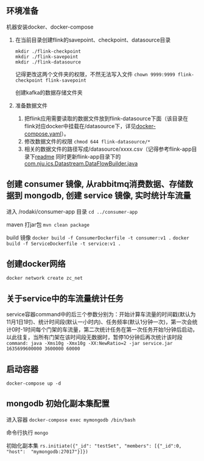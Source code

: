## 环境准备
机器安装docker、docker-compose
<!-- ## 运行说明
整个系统主要分为两块内容 ，一个是kafka分布时消息队列系统与flink部署，一个是elasticsearch、flink部署

kafka分布时消息队列系统与flink部署负责抽取数字孪生对象，同时会把车流量预测需要的数据发送到elasticsearch

elasticsearch、flink部署主要是为了进行车流量预测使用 -->


<!-- ## kafka分布时消息队列系统与flink部署

1. 创建flink的savepoint与checkpoint目录
    ```
    mkdir ./flink-checkpoint
    mkdir ./flink-savepoint
    ```
    
    记得更改这两个文件夹的权限，不然无法写入文件
    `chown 9999:9999 flink-checkpoint flink-savepoint`

    创建kafka的数据存储文件夹
    
2. 更新docker-compose.yaml里面相应的数据卷挂载信息(默认即可)

3. 更改kafka中topic信息（默认即可）

    `"zcinput:2:1, zcoutput:2:1"`表示生成两个topic是，5表示5个partition，1个replicas
4. 创建docker网络

    `docker network create zc_net`

4. 部署起来
   
   在当前目录（flink-deploy） `docker-compose up -d`

5. 命令停止

    在当前目录（flink-deploy）`docker-compose down -v`

6. 测试kafka（也可不用执行）
    `docker-compose exec kafka kafkacat -b kafka:9092 -L`
    `docker-compose exec kafka kafka-console-producer.sh --broker-list localhost:9092 --topic zcinput`
    `docker-compose exec kafka kafka-console-consumer.sh --bootstrap-server localhost:9092 --topic zcinput`
## elasticsearch、flink部署

elasticsearch需要持久化存储数据

`mkdir ./es-data`

然后将这个文件夹的所有者的gid和uid改为1000（1000为elasticsearch在容器中的uid），不然es程序无法写入数据，造成容器启动失败

`sudo chown 1000:1000 es-data/`
 -->
1. 在当前目录创建flink的savepoint、checkpoint、datasource目录
    ```
    mkdir ./flink-checkpoint
    mkdir ./flink-savepoint
    mkdir ./flink-datasource
    ```
    
    记得更改这两个文件夹的权限，不然无法写入文件
    `chown 9999:9999 flink-checkpoint flink-savepoint`

    创建kafka的数据存储文件夹
    
2. 准备数据文件
   1. 把flink应用需要读取的数据文件放到flink-datasource下面（该目录在flink对应docker中挂载在/datasource下，详见[docker-compose.yaml](docker-compose.yaml)）。
   2. 修改数据文件的权限
        `chmod 644 flink-datasource/*`
   3. 相关的数据文件的路径写成/datasource/xxxx.csv（记得参考flink-app目录下[readme](../flink-app/readme.md) 同时更新flink-app目录下的[com.nju.ics.Datastream.DataFlowBuilder.java](../flink-app/src/main/java/com/nju/ics/Datastream/DataFlowBuilder.java)

## 创建 consumer 镜像, 从rabbitmq消费数据、存储数据到 mongodb, 创建 service 镜像, 实时统计车流量 

进入 /rodaki/consumer-app 目录
`cd ../consumer-app`

maven 打jar包 
`mvn clean package`


build 镜像
`docker build -f ConsumerDockerfile -t consumer:v1 .`
`docker build -f ServiceDockerfile -t service:v1 .`


## 创建docker网络

`docker network create zc_net`


## 关于service中的车流量统计任务
service容器command中的后三个参数分别为：开始计算车流量的时间戳(默认为11月1日1时)、统计时间段(默认一小时内)、任务频率(默认1分钟一次)，第一次会统计0时-1时间每个门架的车流量，第二次统计任务在第一次任务开始1分钟后启动，以此往复，当所有门架在该时间段无数据时，暂停10分钟后再次统计该时段
`command: java -Xms10g -Xmx10g -XX:NewRatio=2 -jar service.jar 1635699600000 3600000 60000`



## 启动容器
`docker-compose up -d`






## mongodb 初始化副本集配置


进入容器
`docker-compose exec mymongodb /bin/bash`

命令行执行
`mongo`

初始化副本集
`rs.initiate({"_id": "testSet", "members": [{"_id":0, "host":  "mymongodb:27017"}]})`

